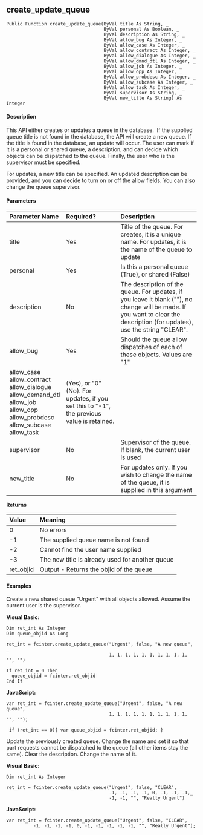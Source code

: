 create_update_queue
---------------------

```
Public Function create_update_queue(ByVal title As String, _
                                    ByVal personal As Boolean, _
                                    ByVal description As String, _
                                    ByVal allow_bug As Integer, _
                                    ByVal allow_case As Integer, _
                                    ByVal allow_contract As Integer, _
                                    ByVal allow_dialogue As Integer, _
                                    ByVal allow_dmnd_dtl As Integer, _
                                    ByVal allow_job As Integer, _
                                    ByVal allow_opp As Integer, _
                                    ByVal allow_probdesc As Integer, _
                                    ByVal allow_subcase As Integer, _
                                    ByVal allow_task As Integer, _
                                    ByVal supervisor As String, _
                                    ByVal new_title As String) As Integer
```

#### Description

This API either creates or updates a queue in the database.  If the supplied queue title is not found in the database, the API will create a new queue. If the title is found in the database, an update will occur. The user can mark if it is a personal or shared queue, a description, and can decide which objects can be dispatched to the queue. Finally, the user who is the supervisor must be specified.

For updates, a new title can be specified. An updated description can be provided, and you can decide to turn on or off the allow fields. You can also change the queue supervisor.

#### Parameters

| Parameter Name | Required? | Description |
|:--- |:--- |:--- |
| title | Yes | Title of the queue. For creates, it is a unique name. For updates, it is the name of the queue to update |
| personal | Yes | Is this a personal queue (True), or shared (False) |
| description | No | The description of the queue. For updates, if you leave it blank (""), no change will be made. If you want to clear the description (for updates), use the string "CLEAR". |
| allow_bug | Yes | Should the queue allow dispatches of each of these objects. Values are "1" |
| allow_case<br>allow_contract<br>allow_dialogue<br>allow_demand_dtl<br>allow_job<br>allow_opp<br>allow_probdesc<br>allow_subcase<br>allow_task | (Yes), or "0" (No). For updates, if you set this to "-1", the previous value is retained. |
| supervisor | No | Supervisor of the queue. If blank, the current user is used |
| new_title | No | For updates only. If you wish to change the name of the queue, it is supplied in this argument |

**Returns**

| Value | Meaning |
|:--- |:--- |
| 0 | No errors |
| -1 | The supplied queue name is not found |
| -2 | Cannot find the user name supplied |
| -3 | The new title is already used for another queue |
| ret_objid | Output - Returns the objid of the queue |

#### Examples

Create a new shared queue "Urgent" with all objects allowed. Assume the current user is the supervisor.

**Visual Basic:**
```
Dim ret_int As Integer
Dim queue_objid As Long

ret_int = fcinter.create_update_queue("Urgent", false, "A new queue", _
                                      1, 1, 1, 1, 1, 1, 1, 1, 1, 1, "", "")

If ret_int = 0 Then
  queue_objid = fcinter.ret_objid
End If  
```

**JavaScript:**
```
var ret_int = fcinter.create_update_queue("Urgent", false, "A new queue",
                                      1, 1, 1, 1, 1, 1, 1, 1, 1, 1, "", "");

 if (ret_int == 0){ var queue_objid = fcinter.ret_objid; }
```

Update the previously created queue. Change the name and set it so that part requests cannot be dispatched to the queue (all other items stay the same). Clear the description. Change the name of it.

**Visual Basic:**
```
Dim ret_int As Integer

ret_int = fcinter.create_update_queue("Urgent", false, "CLEAR", _
                                      -1, -1, -1, -1, 0, -1, -1, -1,_
                                      -1, -1, "", "Really Urgent")
```

**JavaScript:**
```
var ret_int = fcinter.create_update_queue("Urgent", false, "CLEAR",
		  -1, -1, -1, -1, 0, -1, -1, -1, -1, -1, "", "Really Urgent");
```